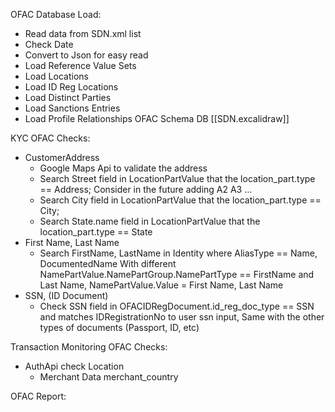 OFAC Database Load: 
- Read data from SDN.xml list
- Check Date 
- Convert to Json for easy read 
- Load Reference Value Sets
- Load Locations 
- Load ID Reg Locations
- Load Distinct Parties
- Load Sanctions Entries
- Load Profile Relationships
OFAC Schema DB [[SDN.excalidraw]]

KYC OFAC Checks:
- CustomerAddress
	- Google Maps Api to validate the address
	- Search Street field in LocationPartValue that the location_part.type == Address; Consider in the future adding A2 A3 ...
	- Search City field in LocationPartValue that the location_part.type == City;
	- Search State.name field in LocationPartValue that the location_part.type == State
- First Name, Last Name
	- Search FirstName, LastName in Identity where AliasType == Name, DocumentedName With different NamePartValue.NamePartGroup.NamePartType == FirstName and Last Name, NamePartValue.Value = First Name, Last Name
- SSN, (ID Document)
	- Check SSN field in OFACIDRegDocument.id_reg_doc_type == SSN and matches IDRegistrationNo to user ssn input, Same with the other types of documents (Passport, ID, etc)

Transaction Monitoring OFAC Checks:
- AuthApi check Location 
	- Merchant Data merchant_country 
	
OFAC Report:

